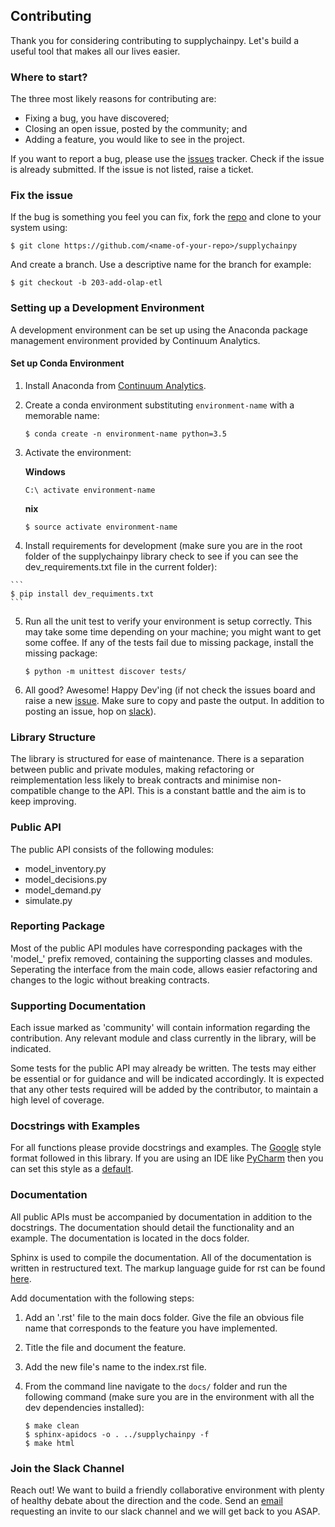 ## Contributing

Thank you for considering contributing to supplychainpy. Let's build a useful tool that makes all our lives easier.


### Where to start?

The three most likely reasons for contributing are:

- Fixing a bug, you have discovered;
- Closing an open issue, posted by the community; and
- Adding a feature, you would like to see in the project.

If you want to report a bug, please use the [issues](https://github.com/KevinFasusi/supplychainpy/issues) tracker. Check if the issue is already submitted. If the issue is not listed, raise a ticket.

### Fix the issue

If the bug is something you feel you can fix, fork the [repo](https://github.com/KevinFasusi/supplychainpy) and clone to your system using:

```
$ git clone https://github.com/<name-of-your-repo>/supplychainpy
```
And create a branch. Use a descriptive name for the branch for example:

```
$ git checkout -b 203-add-olap-etl

```

### Setting up a Development Environment

A development environment can be set up using the Anaconda package management environment provided by Continuum Analytics.

#### Set up Conda Environment

1. Install Anaconda from [Continuum Analytics](https://www.continuum.io/downloads).

2. Create a conda environment substituting `environment-name` with a memorable name:

    ```
    $ conda create -n environment-name python=3.5
    ```

3. Activate the environment:

    **Windows**

    ```
    C:\ activate environment-name
    ```

    **nix**

    ```
    $ source activate environment-name
    ```

4.    Install requirements for development (make sure you are in the root folder of the supplychainpy library check to see if you can see the dev_requirements.txt file in the current folder):

    ```
    $ pip install dev_requiments.txt
    ```

5. Run all the unit test to verify your environment is setup correctly. This may take some time depending on your machine; you might want to get some coffee. If any of the tests fail due to missing package, install the missing package:

    ```
    $ python -m unittest discover tests/
    ```

6. All good? Awesome! Happy Dev'ing (if not check the issues board and raise a new [issue](https://github.com/KevinFasusi/supplychainpy/issues). Make sure to copy and paste the output. In addition to posting an issue, hop on <a href="#Slack"> slack</a>).


### Library Structure

The library is structured for ease of maintenance. There is a separation between public and private modules, making refactoring or reimplementation less likely to break contracts and minimise non-compatible change to the API. This is a constant battle and the aim is to keep improving.

### Public API

The public API consists of the following modules:

- model_inventory.py
- model_decisions.py
- model_demand.py
- simulate.py

### Reporting Package

Most of the public API modules have corresponding packages with the 'model_' prefix removed, containing the supporting classes and modules. Seperating the interface from the main code, allows easier refactoring and changes to the logic without breaking contracts.

### Supporting Documentation

Each issue marked as 'community' will contain information regarding the contribution. Any relevant module and class currently in the library, will be indicated.

Some tests for the public API may already be written. The tests may either be essential or for guidance and will be indicated accordingly. It is expected that any other tests required will be added by the contributor, to maintain a high level of coverage.

### Docstrings with Examples

For all functions please provide docstrings and examples. The [Google](http://sphinxcontrib-napoleon.readthedocs.io/en/latest/example_google.html) style format followed in this library. If you are using an IDE like [PyCharm](https://www.jetbrains.com/pycharm/?fromMenu) then you can set this style as a [default](https://www.jetbrains.com/help/pycharm/2016.3/python-integrated-tools.html).

### Documentation

All public APIs must be accompanied by documentation in addition to the docstrings. The documentation should detail the functionality and an example. The documentation is located in the docs folder.

Sphinx is used to compile the documentation. All of the documentation is written in restructured text. The markup language guide for rst can be found [here](http://thomas-cokelaer.info/tutorials/sphinx/rest_syntax.html).

Add documentation with the following steps:

1. Add an '.rst' file to the main docs folder. Give the file an obvious file name that corresponds to the feature you have implemented.

2. Title the file and document the feature.

3. Add the new file's name to the index.rst file.

4. From the command line navigate to the `docs/` folder and run the following command (make sure you are in the environment with all the dev dependencies installed):

    ```
    $ make clean
    $ sphinx-apidocs -o . ../supplychainpy -f
    $ make html
    ```

### Join the Slack Channel

Reach out! We want to build a friendly collaborative environment with plenty of healthy debate about the direction and the code. Send an [email](mailto:kevin@supplybi.com) requesting an invite to our slack channel and we will get back to you ASAP.